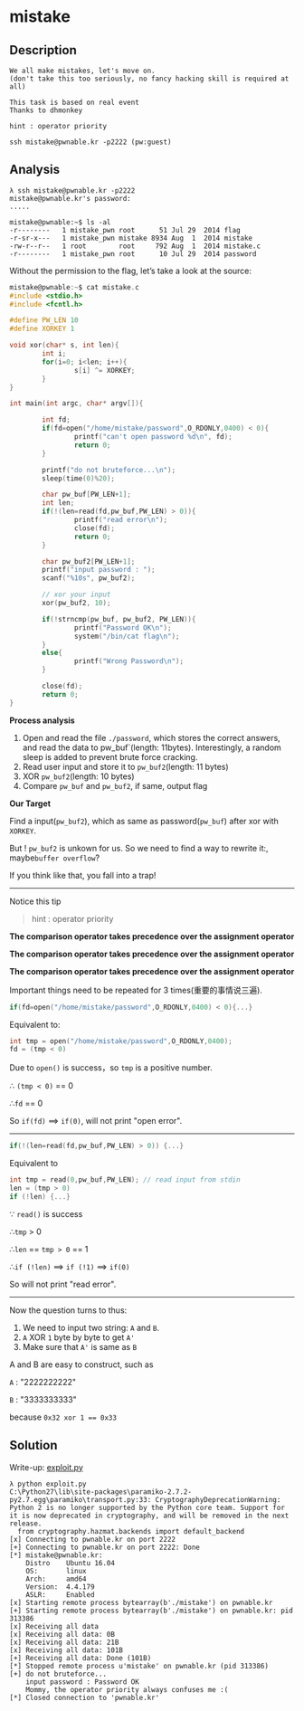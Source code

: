 # mistake

## Description

```Text
We all make mistakes, let's move on.
(don't take this too seriously, no fancy hacking skill is required at all)

This task is based on real event
Thanks to dhmonkey

hint : operator priority

ssh mistake@pwnable.kr -p2222 (pw:guest)
```

## Analysis

```Shell
λ ssh mistake@pwnable.kr -p2222
mistake@pwnable.kr's password:
.....

mistake@pwnable:~$ ls -al
-r--------   1 mistake_pwn root      51 Jul 29  2014 flag
-r-sr-x---   1 mistake_pwn mistake 8934 Aug  1  2014 mistake
-rw-r--r--   1 root        root     792 Aug  1  2014 mistake.c
-r--------   1 mistake_pwn root      10 Jul 29  2014 password
```

Without the permission to the flag, let’s take a look at the source:

```C
mistake@pwnable:~$ cat mistake.c
#include <stdio.h>
#include <fcntl.h>

#define PW_LEN 10
#define XORKEY 1

void xor(char* s, int len){
        int i;
        for(i=0; i<len; i++){
                s[i] ^= XORKEY;
        }
}

int main(int argc, char* argv[]){

        int fd;
        if(fd=open("/home/mistake/password",O_RDONLY,0400) < 0){
                printf("can't open password %d\n", fd);
                return 0;
        }

        printf("do not bruteforce...\n");
        sleep(time(0)%20);

        char pw_buf[PW_LEN+1];
        int len;
        if(!(len=read(fd,pw_buf,PW_LEN) > 0)){
                printf("read error\n");
                close(fd);
                return 0;
        }

        char pw_buf2[PW_LEN+1];
        printf("input password : ");
        scanf("%10s", pw_buf2);

        // xor your input
        xor(pw_buf2, 10);

        if(!strncmp(pw_buf, pw_buf2, PW_LEN)){
                printf("Password OK\n");
                system("/bin/cat flag\n");
        }
        else{
                printf("Wrong Password\n");
        }

        close(fd);
        return 0;
}

```

**Process analysis**

1. Open and read the file `./password`, which stores the correct answers, and read the data to pw_buf`(length: 11bytes). Interestingly, a random sleep is added to prevent brute force cracking.
2. Read user input and store it to `pw_buf2`(length: 11 bytes)
3. XOR `pw_buf2`(length: 10 bytes)
4. Compare `pw_buf` and `pw_buf2`, if same, output flag

**Our Target**

Find a input(`pw_buf2`), which as same as password(`pw_buf`) after xor with `XORKEY`.

But ! `pw_buf2` is unkown for us. So we need to find a way to rewrite it:, maybe`buffer overflow`?

If you think like that, you fall into a trap!

-----

Notice this tip

> hint : operator priority

**The comparison operator takes precedence over the assignment operator**

**The comparison operator takes precedence over the assignment operator**

**The comparison operator takes precedence over the assignment operator**

Important things need to be repeated for 3 times(重要的事情说三遍).

```c
if(fd=open("/home/mistake/password",O_RDONLY,0400) < 0){...}
```

Equivalent to:

```c
int tmp = open("/home/mistake/password",O_RDONLY,0400);
fd = (tmp < 0)
```

Due to `open()` is success，so `tmp` is a positive number.

∴ `(tmp < 0)` == 0

∴`fd` == 0

So `if(fd)` ==> `if(0)`, will not print "open error".

-----

```c
if(!(len=read(fd,pw_buf,PW_LEN) > 0)) {...}
```

Equivalent to

```c
int tmp = read(0,pw_buf,PW_LEN); // read input from stdin
len = (tmp > 0)
if (!len) {...}
```

∵ `read()` is success

∴`tmp` > 0

∴`len` == `tmp > 0` == 1

∴`if (!len)` ==> `if (!1)` ==> `if(0)`

So will not print "read error".

-----

Now the question turns to thus:

1. We need to input two string: `A` and `B`. 
2. `A` XOR `1` byte by byte to get `A'`
3. Make sure that `A'` is same as `B`

A and B are easy to construct,  such as

`A` : "2222222222"

`B` : "3333333333"

because `0x32 xor 1 == 0x33`

## Solution

Write-up: [exploit.py](exploit.py)

```Shell
λ python exploit.py
C:\Python27\lib\site-packages\paramiko-2.7.2-py2.7.egg\paramiko\transport.py:33: CryptographyDeprecationWarning: Python 2 is no longer supported by the Python core team. Support for it is now deprecated in cryptography, and will be removed in the next release.
  from cryptography.hazmat.backends import default_backend
[x] Connecting to pwnable.kr on port 2222
[+] Connecting to pwnable.kr on port 2222: Done
[*] mistake@pwnable.kr:
    Distro    Ubuntu 16.04
    OS:       linux
    Arch:     amd64
    Version:  4.4.179
    ASLR:     Enabled
[x] Starting remote process bytearray(b'./mistake') on pwnable.kr
[+] Starting remote process bytearray(b'./mistake') on pwnable.kr: pid 313386
[x] Receiving all data
[x] Receiving all data: 0B
[x] Receiving all data: 21B
[x] Receiving all data: 101B
[+] Receiving all data: Done (101B)
[*] Stopped remote process u'mistake' on pwnable.kr (pid 313386)
[+] do not bruteforce...
    input password : Password OK
    Mommy, the operator priority always confuses me :(
[*] Closed connection to 'pwnable.kr'
```
